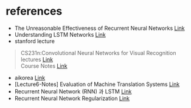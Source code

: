 # references

- The Unreasonable Effectiveness of Recurrent Neural Networks [Link](http://karpathy.github.io/2015/05/21/rnn-effectiveness/)
- Understanding LSTM Networks [Link](http://colah.github.io/posts/2015-08-Understanding-LSTMs/)
- stanford lecture
> CS231n:Convolutional Neural Networks for Visual Recognition lectures [Link](http://cs231n.stanford.edu) <br>
> Course Notes [Link](http://cs231n.github.io/)
- aikorea [Link](http://aikorea.org)
- [Lecture6-Notes] Evaluation of Machine Translation Systems [Link](http://dalpo0814.tistory.com/46)
- Recurrent Neural Network (RNN) 과 LSTM [Link](http://www.whydsp.org/280)
- Recurrent Neural Network Regularization [Link](http://sanghyukchun.github.io/89/)
